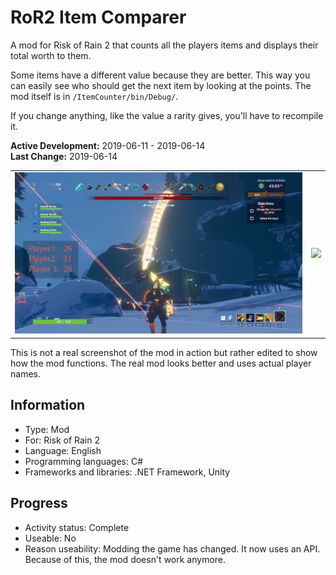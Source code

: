 # RoR2 Item Comparer
A mod for Risk of Rain 2 that counts all the players items and displays their total worth to them.

Some items have a different value because they are better. This way you can easily see who should get the next item by looking at the points. The mod itself is in `/ItemCounter/bin/Debug/`.

If you change anything, like the value a rarity gives, you'll have to recompile it.

**Active Development:** 2019-06-11 - 2019-06-14<br>
**Last Change:** 2019-06-14<br>

| | |
| :---: | :---: |
| ![](/Screenshots/1-Game.png) | ![](/Screenshots/.png) |

This is not a real screenshot of the mod in action but rather edited to show how the mod functions. The real mod looks better and uses actual player names.

## Information
- Type: Mod
- For: Risk of Rain 2
- Language: English
- Programming languages: C#
- Frameworks and libraries: .NET Framework, Unity

## Progress
- Activity status: Complete
- Useable: No
- Reason useability: Modding the game has changed. It now uses an API. Because of this, the mod doesn't work anymore.
 